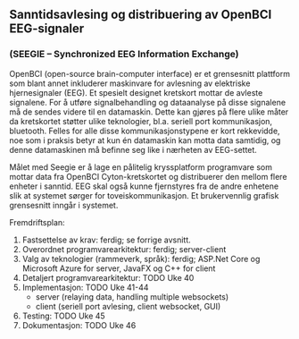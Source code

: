 ## Sanntidsavlesing og distribuering av OpenBCI EEG-signaler
### (SEEGIE – Synchronized EEG Information Exchange)

OpenBCI (open-source brain-computer interface) er et grensesnitt plattform som blant annet inkluderer maskinvare for avlesning av elektriske hjernesignaler (EEG). Et spesielt designet kretskort mottar de avleste signalene. For å utføre signalbehandling og dataanalyse på disse signalene må de sendes videre til en datamaskin. Dette kan gjøres på flere ulike måter da kretskortet støtter ulike teknologier, bl.a. seriell port kommunikasjon, bluetooth. Felles for alle disse kommunikasjonstypene er kort rekkevidde, noe som i praksis betyr at kun én datamaskin kan motta data samtidig, og denne datamaskinen må befinne seg like i nærheten av EEG-settet.

Målet med Seegie er å lage en pålitelig kryssplatform programvare som mottar data fra OpenBCI Cyton-kretskortet og distribuerer den mellom flere enheter i sanntid. EEG skal også kunne fjernstyres fra de andre enhetene slik at systemet sørger for toveiskommunikasjon. Et brukervennlig grafisk grensesnitt inngår i systemet.

Fremdriftsplan:
1. Fastsettelse av krav: ferdig; se forrige avsnitt.
2. Overordnet programvarearkitektur: ferdig; server-client
3. Valg av teknologier (rammeverk, språk): ferdig; ASP.Net Core og Microsoft Azure for server, JavaFX og C++ for client
4. Detaljert programvarearkitektur: TODO Uke 40
5. Implementasjon: TODO Uke 41-44
    - server (relaying data, handling multiple websockets)
    - client (seriell port avlesing, client websocket, GUI)
6. Testing: TODO Uke 45
7. Dokumentasjon: TODO Uke 46
